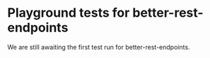 # Playground tests for better-rest-endpoints
We are still awaiting the first test run for better-rest-endpoints.
